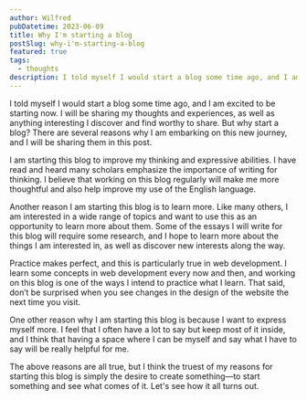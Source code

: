 ```yaml
---
author: Wilfred
pubDatetime: 2023-06-09
title: Why I'm starting a blog
postSlug: why-i'm-starting-a-blog
featured: true
tags:
  - thoughts
description: I told myself I would start a blog some time ago, and I am excited to be starting now. I will be sharing my thoughts and experiences, as well as anything interesting I discover and find worthy to share. But why start a blog?. . .
---
```


I told myself I would start a blog some time ago, and I am excited to be starting now. I will be sharing my thoughts and experiences, as well as anything interesting I discover and find worthy to share. But why start a blog? There are several reasons why I am embarking on this new journey, and I will be sharing them in this post.

I am starting this blog to improve my thinking and expressive abilities. I have read and heard many scholars emphasize the importance of writing for thinking. I believe that working on this blog regularly will make me more thoughtful and also help improve my use of the English language.

Another reason I am starting this blog is to learn more. Like many others, I am interested in a wide range of topics and want to use this as an opportunity to learn more about them. Some of the essays I will write for this blog will require some research, and I hope to learn more about the things I am interested in, as well as discover new interests along the way.

Practice makes perfect, and this is particularly true in web development. I learn some concepts in web development every now and then, and working on this blog is one of the ways I intend to practice what I learn. That said, don’t be surprised when you see changes in the design of the website the next time you visit.

One other reason why I am starting this blog is because I want to express myself more. I feel that I often have a lot to say but keep most of it inside, and I think that having a space where I can be myself and say what I have to say will be really helpful for me.

The above reasons are all true, but I think the truest of my reasons for starting this blog is simply the desire to create something—to start something and see what comes of it. Let's see how it all turns out.
